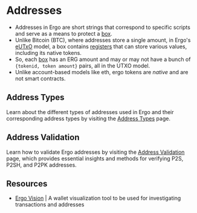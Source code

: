 # Addresses

- Addresses in Ergo are short strings that correspond to specific scripts and serve as a means to protect a [box](box.md).
- Unlike Bitcoin (BTC), where addresses store a single amount, in Ergo's [eUTxO](eutxo.md) model, a box contains [registers](registers.md) that can store various values, including its native tokens.
- So, each [box](box.md) has an ERG amount and may or may not have a bunch of `{tokenid, token amount}` pairs, all in the UTXO model.
- Unlike account-based models like eth, ergo tokens are *native* and are not smart contracts.

## Address Types

Learn about the different types of addresses used in Ergo and their corresponding address types by visiting the [Address Types](address_types.md) page.

## Address Validation

Learn how to validate Ergo addresses by visiting the [Address Validation](address_validation.md) page, which provides essential insights and methods for verifying P2S, P2SH, and P2PK addresses.

## Resources

- [Ergo Vision](https://github.com/CryptoCream/ErgoVision) | A wallet visualization tool to be used for investigating transactions and addresses
